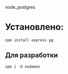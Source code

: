 node_postgres

# Установлено:
```
npm install express pg
```

## Для разработки
```
npm i -D nodemon
```